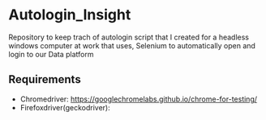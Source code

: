 # Autologin_Insight
Repository to keep trach of autologin script that I created for a headless windows computer at work that uses, Selenium to automatically open and login to our Data platform


## Requirements
 - Chromedriver: https://googlechromelabs.github.io/chrome-for-testing/
 - Firefoxdriver(geckodriver):